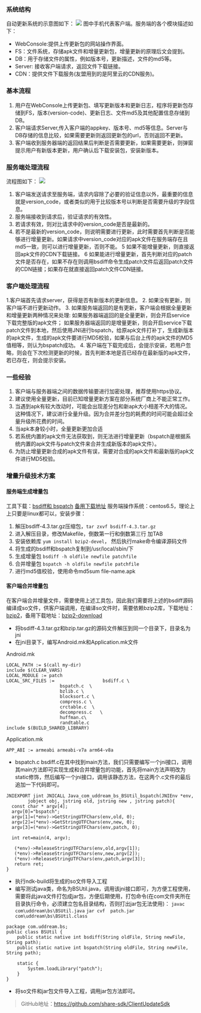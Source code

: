 ### 系统结构
自动更新系统的示意图如下：
![](http://blog.qiniu.uddream.cn/update_zengliang_introduce.jpg)
图中手机代表客户端。服务端的各个模块描述如下：
- WebConsole:提供上传更新包的网站操作界面。
- FS：文件系统，存储apk文件和增量更新包，增量更新的原理后文会提到。
- DB：用于存储文件的属性，例如版本号，更新描述，文件的md5等。
- Server: 接收客户端请求，返回文件下载链接。
- CDN：提供文件下载服务(友盟用到的是阿里云的CDN服务)。

### 基本流程
1.  用户在WebConsole上传更新包、填写更新版本和更新日志，程序将更新包存储到FS，版本(version-code)、更新日志、文件md5及其他配置信息存储到DB。
2. 客户端请求Server,传入客户端的appkey、版本号、md5等信息。Server与DB存储的信息比较，如果需要更新则返回更新包的url，否则返回不更新。
3. 客户端收到服务器端的返回结果后判断是否需要更新，如果需要更新，则弹窗提示用户有新版本更新，用户确认后下载安装包，安装新版本。

### 服务端处理流程
流程图如下：
![](http://blog.qiniu.uddream.cn/update_zengliang_flow.png)
1. 客户端发送请求至服务端，请求内容除了必要的验证信息以外，最重要的信息就是version_code，或者类似的用于比较版本号以判断是否需要升级的字段信息。
2. 服务端接收到请求后，验证请求的有效性。
3. 若请求有效，则对比请求中的version_code是否是最新的。
4. 若不是最新的version_code，则说明需要进行更新，此时需要首先判断是否能够进行增量更新。如果请求中version_code对应的apk文件在服务端存在且md5一致，则可以进行增量更新，否则不能。
5 如果不能增量更新，则直接返回apk文件的CDN下载链接。
6 如果能进行增量更新，首先判断对应的patch文件是否存在，如果不存在则调用bsdiff命令生成patch文件后返回patch文件的CDN链接；如果存在就直接返回patch文件CDN链接。

### 客户端处理流程
1.客户端首先请求server，获得是否有新版本的更新信息。
2. 如果没有更新，则客户端不进行更新动作。
3. 如果服务端返回的是有更新，客户端会根据全量更新和增量更新两种情况来处理:  如果服务器端返回的是全量更新，则会开启service下载完整版的apk文件； 如果服务器端返回的是增量更新，则会开启service下载patch文件到本地，然后使用JNI进行bspatch，给原apk文件打补丁，生成新版本的apk文件，生成的apk文件要进行MD5校验，如果与后台上传的apk文件的MD5值相等，则认为bspatch成功。
4. 客户端在下载完成后，会提示安装，若用户忽略，则会在下次检测更新的时候，首先判断本地是否已经存在最新版的apk文件，若已存在，则会提示安装。

### 一些经验
1. 客户端与服务器端之间的数据传输要进行加密处理，推荐使用https协议。
2. 建议使用全量更新，目前已知增量更新方案在部分系统厂商上不能正常工作。
3. 当遇到apk有较大改动时，可能会出现差分包和新apk大小相差不大的情况。这种情况下，建议进行全量升级。因为合并差分包的耗费的时间可能会超过全量升级所花费的时间。
4. 当apk本身较小时，全量更新更加合适
5. 若系统内置的apk文件无法获取到，则无法进行增量更新（bspatch是根据系统内置的apk文件与patch文件来合并生成新版本的apk文件）。
6. 为防止增量更新合成的apk文件有误，需要对合成的apk文件和最新版的apk文件进行MD5校验。

### 增量升级技术方案
#### 服务端生成增量包
工具下载：[bsdiff和 bspatch](http://www.daemonology.net/bsdiff/)
[备用下载地址](http://blog.qiniu.uddream.cn/bsdiff-4.3.tar.gz)
服务端操作系统：centos6.5，理论上上只要是linux都可以，安装步骤：
1. 解压bsdiff-4.3.tar.gz压缩包，`tar zxvf bsdiff-4.3.tar.gz`
2. 进入解压目录，修改Makefile，倒数第一行和倒数第三行 加TAB
3. 安装依赖库 `yum install bzip2-devel`， 然后执行make命令编译源码文件
4.  将生成的bsdiff和bspatch复制到/usr/local/sbin/下
5. 生成增量包 `bsdiff -h oldfile newfile patchfile`
6. 合并增量包 `bspatch -h oldfile newfile patchfile`
7. 进行md5值校验，使用命令md5sum file-name.apk

#### 客户端合并增量包
在客户端合并增量文件，需要使用上述工具包，因此我们需要将上述的bsdiff源码编译成so文件，供客户端调用，在编译so文件时，需要依赖bzip2库，下载地址：[bzip2](http://www.bzip.org/downloads.html)，备用下载地址：[bzip2-download](http://blog.qiniu.uddream.cn/bzip2-1.0.6.tar.gz)
- 将bsdiff-4.3.tar.gz和bzip.tar.gz的源码文件解压到同一个目录下，目录名为jni
- 在jni目录下，编写Android.mk和Application.mk文件

Android.mk
```
LOCAL_PATH := $(call my-dir)
include $(CLEAR_VARS)
LOCAL_MODULE := patch
LOCAL_SRC_FILES := 	                bsdiff.c \
					bspatch.c  \
					bzlib.c \
					blocksort.c \
					compress.c \
					crctable.c  \
					decompress.c   \
					huffman.c\
					randtable.c
include $(BUILD_SHARED_LIBRARY)
```
Application.mk
```
APP_ABI := armeabi armeabi-v7a arm64-v8a
```
- bspatch.c bsdiff.c在其中找到main方法，我们只需要编写一个jni接口，调用其main方法即可实现生成和合并增量包的功能，首先将main方法声明改为static修饰，然后编写一个jni接口，调用该静态方法，在这两个.c文件的最后追加一下代码即可。
```
JNIEXPORT jint JNICALL Java_com_uddream_bs_BSUtil_bspatch(JNIEnv *env,  
        jobject obj, jstring old, jstring new , jstring patch){  
  const char * argv[4];  
  argv[0]="bspatch";  
  argv[1]=(*env)->GetStringUTFChars(env,old, 0);  
  argv[2]=(*env)->GetStringUTFChars(env,new, 0);  
  argv[3]=(*env)->GetStringUTFChars(env,patch, 0);  
    
  int ret=main(4, argv);  
    
   (*env)->ReleaseStringUTFChars(env,old,argv[1]);  
   (*env)->ReleaseStringUTFChars(env,new,argv[2]);  
   (*env)->ReleaseStringUTFChars(env,patch,argv[3]);  
   return ret;  
}
```
- 执行ndk-build将生成的so文件导入工程
- 编写测试java类，命名为BSUtil.java，调用该jni接口即可，为方便工程使用，需要将此java文件打包成jar包，方便后期使用，打包命令(在com文件夹所在目录执行命令，必须建立包名目录结构，否则打出jar包无法使用)：
`javac com\uddream\bs\BSUtil.java`
`jar cvf  patch.jar com\uddream\bs\BSUtil.class`
```
package com.uddream.bs;
public class BSUtil {
    public static native int bsdiff(String oldFile, String newFile, String path);
    public static native int bspatch(String oldFile, String newFile, String path);

    static {
        System.loadLibrary("patch");
    }
}
```
- 将so文件和jar包文件导入工程，调用jar包方法即可。

> GitHub地址：https://github.com/share-sdk/ClientUpdateSdk
